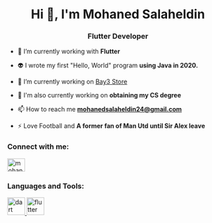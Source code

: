<h1 align="center">Hi 👋, I'm Mohaned Salaheldin</h1>
<h3 align="center">Flutter Developer</h3>


- 🌱 I’m currently working with **Flutter**

- 👽 I wrote my first "Hello, World" program **using Java in 2020.**

- 🔭 I’m currently working on [Bay3 Store](https://github.com/mohanedSalaheldin/e-commerce.git)
  
- 🏃 I'm also currently working on **obtaining my CS degree**

- 📫 How to reach me **mohanedsalaheldin24@gmail.com**

- ⚡ Love Football and **A former fan of Man Utd until Sir Alex leave**

<h3 align="left">Connect with me:</h3>
<p align="left">
<a href="https://linkedin.com/in/mohaned-salaheldin" target="blank"><img align="center" src="https://raw.githubusercontent.com/rahuldkjain/github-profile-readme-generator/master/src/images/icons/Social/linked-in-alt.svg" alt="mohaned-salaheldin" height="30" width="40" /></a>
</p>

<h3 align="left">Languages and Tools:</h3>
<p align="left"> <a href="https://dart.dev" target="_blank" rel="noreferrer"> <img src="https://www.vectorlogo.zone/logos/dartlang/dartlang-icon.svg" alt="dart" width="40" height="40"/> </a> <a href="https://flutter.dev" target="_blank" rel="noreferrer"> <img src="https://www.vectorlogo.zone/logos/flutterio/flutterio-icon.svg" alt="flutter" width="40" height="40"/> </a> </p>
